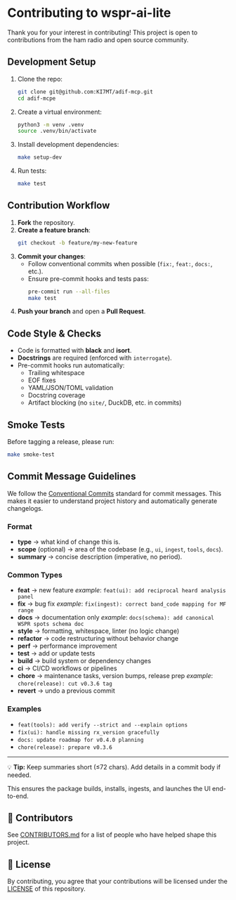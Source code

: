 # Contributing to wspr-ai-lite

Thank you for your interest in contributing!
This project is open to contributions from the ham radio and open source community.

## Development Setup

1. Clone the repo:
   ```bash
   git clone git@github.com:KI7MT/adif-mcp.git
   cd adif-mcpe
   ```

2. Create a virtual environment:
   ```bash
   python3 -m venv .venv
   source .venv/bin/activate
   ```

3. Install development dependencies:
   ```bash
   make setup-dev
   ```

4. Run tests:
   ```bash
   make test
   ```

## Contribution Workflow

1. **Fork** the repository.
2. **Create a feature branch**:
   ```bash
   git checkout -b feature/my-new-feature
   ```
3. **Commit your changes**:
   - Follow conventional commits when possible (`fix:`, `feat:`, `docs:`, etc.).
   - Ensure pre-commit hooks and tests pass:
     ```bash
     pre-commit run --all-files
     make test
     ```
4. **Push your branch** and open a **Pull Request**.

## Code Style & Checks

- Code is formatted with **black** and **isort**.
- **Docstrings** are required (enforced with `interrogate`).
- Pre-commit hooks run automatically:
  - Trailing whitespace
  - EOF fixes
  - YAML/JSON/TOML validation
  - Docstring coverage
  - Artifact blocking (no `site/`, DuckDB, etc. in commits)

## Smoke Tests

Before tagging a release, please run:

```bash
make smoke-test
```

## Commit Message Guidelines

We follow the [Conventional Commits](https://www.conventionalcommits.org/) standard for commit messages.
This makes it easier to understand project history and automatically generate changelogs.

### Format
- **type** → what kind of change this is.
- **scope** (optional) → area of the codebase (e.g., `ui`, `ingest`, `tools`, `docs`).
- **summary** → concise description (imperative, no period).

### Common Types
- **feat** → new feature
  _example_: `feat(ui): add reciprocal heard analysis panel`
- **fix** → bug fix
  _example_: `fix(ingest): correct band_code mapping for MF range`
- **docs** → documentation only
  _example_: `docs(schema): add canonical WSPR spots schema doc`
- **style** → formatting, whitespace, linter (no logic change)
- **refactor** → code restructuring without behavior change
- **perf** → performance improvement
- **test** → add or update tests
- **build** → build system or dependency changes
- **ci** → CI/CD workflows or pipelines
- **chore** → maintenance tasks, version bumps, release prep
  _example_: `chore(release): cut v0.3.6 tag`
- **revert** → undo a previous commit

### Examples
- `feat(tools): add verify --strict and --explain options`
- `fix(ui): handle missing rx_version gracefully`
- `docs: update roadmap for v0.4.0 planning`
- `chore(release): prepare v0.3.6`

---

💡 **Tip:** Keep summaries short (≤72 chars). Add details in a commit body if needed.

This ensures the package builds, installs, ingests, and launches the UI end-to-end.

## 👥 Contributors

See [CONTRIBUTORS.md](CONTRIBUTORS.md) for a list of people who have helped shape this project.

## 📜 License

By contributing, you agree that your contributions will be licensed under the [LICENSE](LICENSE) of this repository.
